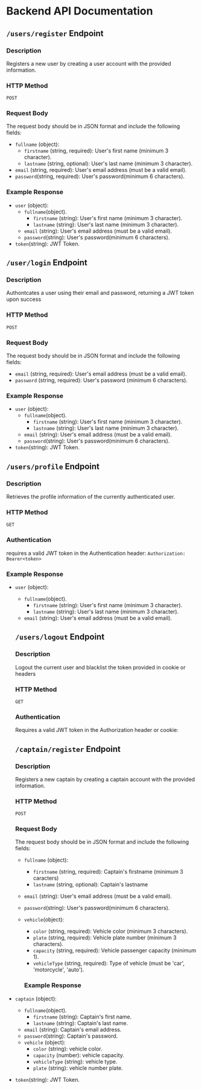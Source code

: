
# Backend API Documentation

## `/users/register` Endpoint

### Description

Registers a new user by creating a user account with the provided information.

### HTTP Method

`POST`



### Request Body

The request body should be in JSON format and include the following fields:

- `fullname` (object):
  - `firstname` (string, required): User's first name (minimum 3 character).
  - `lastname` (string, optional): User's last name (minimum 3 character).
- `email` (string, required): User's email address (must be a valid email).
- `password`(string, required): User's password(minimum 6 characters).  

### Example Response

- `user` (object):
  - `fullname`(object).
    - `firstname` (string): User's first name (minimum 3 character).
    - `lastname` (string): User's last name (minimum 3 character). 
  - `email` (string): User's email address (must be a valid email).
  - `password`(string): User's password(minimum 6 characters).  
- `token`(string): JWT Token.

## `/user/login` Endpoint

### Description

Authontcates a user using their email and password, returning a JWT token upon success

### HTTP Method

`POST`

### Request Body

The request body should be in JSON format and include the following fields:
- `email` (string, required): User's email address (must be a valid email).
- `password` (string, required): User's password (minimum 6 characters).

### Example Response

- `user` (object):
  - `fullname`(object).
    - `firstname` (string): User's first name (minimum 3 character).
    - `lastname` (string): User's last name (minimum 3 character). 
  - `email` (string): User's email address (must be a valid email).
  - `password`(string): User's password(minimum 6 characters).  
- `token`(string): JWT Token.

## `/users/profile` Endpoint

### Description

Retrieves the profile information of the currently authenticated user.

### HTTP Method

`GET`

### Authentication

requires a valid JWT token in the Authentication header:
`Authorization: Bearer<token>`

### Example Response

- `user` (object):
  - `fullname`(object).
    - `firstname` (string): User's first name (minimum 3 character).
    - `lastname` (string): User's last name (minimum 3 character). 
  - `email` (string): User's email address (must be a valid email).



  ## `/users/logout` Endpoint

  ### Description

  Logout the current user and blacklist the token provided in cookie or headers

  ### HTTP Method

  `GET`

  ### Authentication

  Requires a valid JWT token in the Authorization header or cookie:


  ## `/captain/register` Endpoint

  ### Description

  Registers a new captain by creating a captain account with the provided information.

  ### HTTP Method

  `POST`

  ### Request Body

  The request body should be in JSON format and include the following fields:

  - `fullname` (object):
    - `firstname` (string, required): Captain's firstname (minimum 3 caracters)
    - `lastname` (string, optional): Captain's lastname 
  - `email` (string): User's email address (must be a valid email).
  - `password`(string): User's password(minimum 6 characters). 
  - `vehicle`(object):
    - `color` (string, required): Vehicle color (minimum 3 characters).
    - `plate` (string, required): Vehicle plate number (minimum 3 characters).
    - `capacity` (string, required): Vehicle passenger capacity (minimum 1).
    - `vehicleType` (string, required): Type of vehicle (must be 'car', 'motorcycle', 'auto').


    ### Example Response

- `captain` (object):
  - `fullname`(object).
    - `firstname` (string): Captain's first name.
    - `lastname` (string): Captain's last name. 
  - `email` (string): Captain's email address.
  - `password`(string): Captain's password.
  - `vehicle` (object):
    - `color` (string): vehicle color.
    - `capacity` (number): vehicle capacity.
    - `vehicleType` (string): vehicle type.
    - `plate` (string): vehicle number plate.

- `token`(string): JWT Token.


      

  





